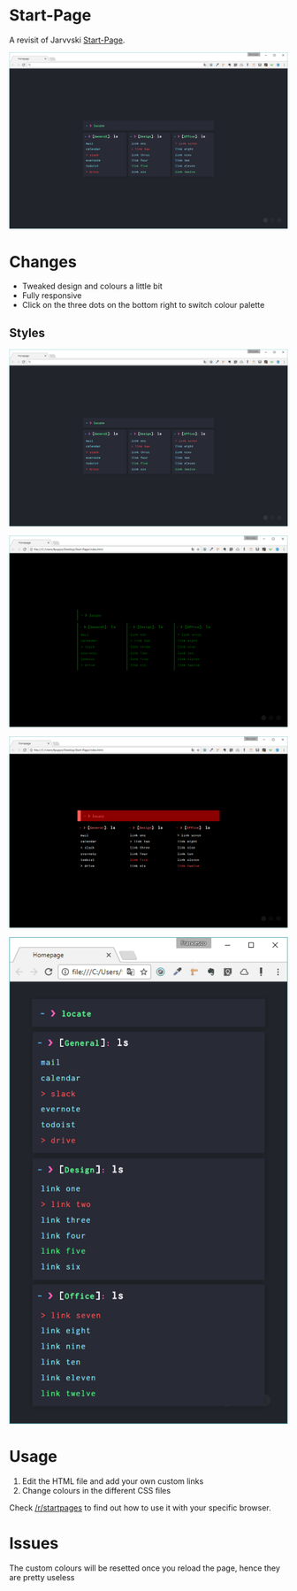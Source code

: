 # Start-Page
A revisit of Jarvvski [Start-Page](https://github.com/Jarvvski/Start-Page).

![default](https://raw.githubusercontent.com/francesco-puppo/start-page/master/screenshots/start-page-01.PNG)

# Changes
- Tweaked design and colours a little bit
- Fully responsive
- Click on the three dots on the bottom right to switch colour palette

## Styles
![default](https://raw.githubusercontent.com/francesco-puppo/start-page/master/screenshots/start-page-01.PNG)

![hacker](https://raw.githubusercontent.com/francesco-puppo/start-page/master/screenshots/start-page-02.PNG)

![elegant](https://raw.githubusercontent.com/francesco-puppo/start-page/master/screenshots/start-page-03.PNG)

![default-mobile](https://raw.githubusercontent.com/francesco-puppo/start-page/master/screenshots/start-page-01-mobile.PNG)

# Usage
1. Edit the HTML file and add your own custom links
2. Change colours in the different CSS files

Check [/r/startpages](https://www.reddit.com/r/startpages/) to find out how to use it with your specific browser.

# Issues
The custom colours will be resetted once you reload the page, hence they are pretty useless
